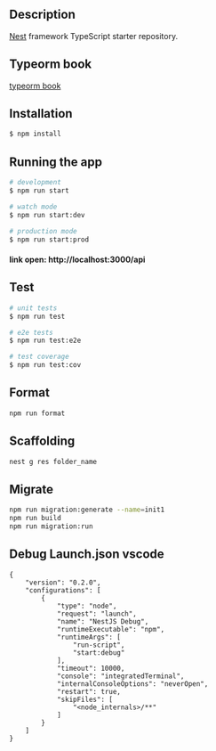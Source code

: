 ## Description

[Nest](https://github.com/nestjs/nest) framework TypeScript starter repository.

## Typeorm book
[typeorm book](https://orkhan.gitbook.io/typeorm/docs/active-record-data-mapper)

## Installation

```bash
$ npm install
```

## Running the app

```bash
# development
$ npm run start

# watch mode
$ npm run start:dev

# production mode
$ npm run start:prod
```

#### link open: http://localhost:3000/api

## Test

```bash
# unit tests
$ npm run test

# e2e tests
$ npm run test:e2e

# test coverage
$ npm run test:cov
```

## Format

```bash
npm run format
```

## Scaffolding

```bash
nest g res folder_name
```

## Migrate
```bash
npm run migration:generate --name=init1
npm run build
npm run migration:run
```

## Debug Launch.json vscode
```
{
    "version": "0.2.0",
    "configurations": [
        {
            "type": "node",
            "request": "launch",
            "name": "NestJS Debug",
            "runtimeExecutable": "npm",
            "runtimeArgs": [
                "run-script",
                "start:debug"
            ],
            "timeout": 10000,
            "console": "integratedTerminal",
            "internalConsoleOptions": "neverOpen",
            "restart": true,
            "skipFiles": [
                "<node_internals>/**"
            ]
        }
    ]
}
```
